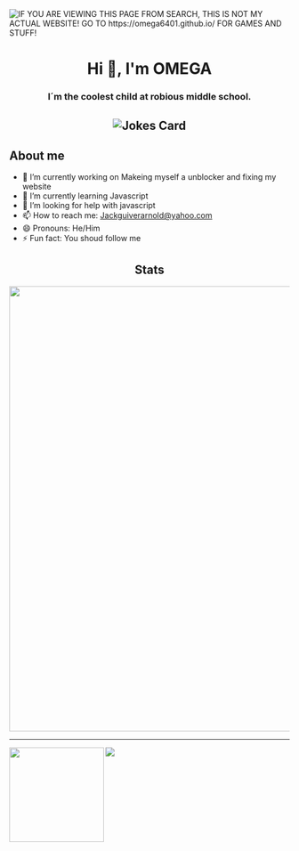 <img alt="IF YOU ARE VIEWING THIS PAGE FROM SEARCH, THIS IS NOT MY ACTUAL WEBSITE! GO TO https://omega6401.github.io/ FOR GAMES AND STUFF!" src="https://readme-typing-svg.herokuapp.com?vCenter=true&lines=Hello!+I+am+ΩMEGA!;HTML+Coder;Terrible+with+JavaScript;Cool+Gamer">
<h1 align="center">Hi 👋, I'm OMEGA</h1>
<h3 align="center">I´m the coolest child at robious middle school.</h3>

<h2 align="Middle">
  <img src="https://readme-jokes.vercel.app/api" alt="Jokes Card" />
<h2>About me</h2>
  
- 🔭 I’m currently working on Makeing myself a unblocker and fixing my website
- 🌱 I’m currently learning Javascript
- 🤔 I’m looking for help with javascript
- 📫 How to reach me: Jackguiverarnold@yahoo.com
- 😄 Pronouns: He/Him
- ⚡ Fun fact: You shoud follow me
  
<h2 align="Middle">Stats</h2>
  
<a href="https://github.com/ryo-ma/github-profile-trophy">
  <img width=800 src="https://github-profile-trophy.vercel.app/?username=OMEGA6401&column=8&theme=darkhub&no-frame=true"/>
</a>


---

<div>
  <img height="170" align="left" src="https://github-readme-stats.vercel.app/api?username=OMEGA6401&count_private=true&include_all_commits=true&theme=dark)" />
  <img src="https://github-readme-stats.vercel.app/api/top-langs/?username=OMEGA6401&layout=compact" />
</div>
